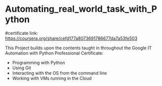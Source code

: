 # Automating_real_world_task_with_Python

#certificate link: https://coursera.org/share/cefd177a8073691786677da7a53fe503

This Project builds upon the contents taught in throughout the Google IT Automation with Python Professional Certificate:

* Programming with Python
* Using Git
* Interacting with the OS from the command line
* Working with VMs running in the Cloud
